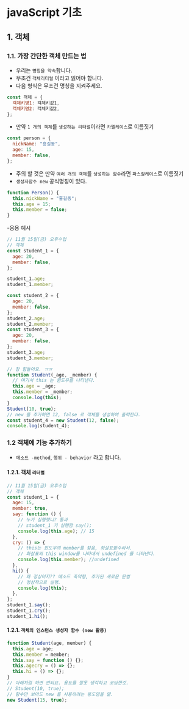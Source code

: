 <!-- 11월 15일(금) 오후수업  -->
<!-- @start branch 3week-js3  -->

# javaScript 기초

## 1. 객체

### 1.1. 가장 간단한 객체 만드는 법

- 우리는 `명칭을 약속`합니다.
- 무조건 `객체리터럴` 이라고 읽어야 합니다.
- 다음 형식은 무조건 명칭을 지켜주세요.

```js
const 객체 = {
  객체키명1: 객체키값1,
  객체키명2: 객체키값2,
};
```

- 만약 `1 개의 객체`를 `생성하는 리터럴`이라면 `카멜케이스`로 이름짓기

```js
const person = {
  nickName: "홍길동",
  age: 15,
  member: false,
};
```

- 주의 할 것은 만약 `여러 개의 객체`를 `생성하는 함수`라면 `파스칼케이스`로 이름짓기
- `생성자함수 new` 공식명칭이 있다.

```js
function Person() {
  this.nickName = "홍길동";
  this.age = 15;
  this.member = false;
}
```

-응용 예시

```js
// 11월 15일(금) 오후수업
// 객체
const student_1 = {
  age: 20,
  member: false,
};

student_1.age;
student_1.member;

const student_2 = {
  age: 20,
  member: false,
};
student_2.age;
student_2.member;
const student_3 = {
  age: 20,
  member: false,
};
student_3.age;
student_3.member;

// 참 힘들어요. ㅠㅠ
function Student(_age, _member) {
  // 여기서 this 는 윈도우를 나타낸다.
  this.age = _age;
  this.member = _member;
  console.log(this);
}
Student(10, true);
// new 를 추가하면 12, false 로 객체를 생성하여 출력한다.
const student_4 = new Student(12, false);
console.log(student_4);
```

### 1.2 객체에 기능 추가하기

- `메소드 -method`, `행위 - behavior` 라고 합니다.

#### 1.2.1. 객체 `리터럴`

```js
// 11월 15일(금) 오후수업
// 객체
const student_1 = {
  age: 15,
  member: true,
  say: function () {
    // 누가 실행했니? 통과
    // student_1 가 실행함 say();
    console.log(this.age); // 15
  },
  cry: () => {
    // this는 윈도우의 member를 찾음, 화살표함수라서.
    // 화살표의 this window를 나타내서 undefined 를 나타낸다.
    console.log(this.member); //undefined
  },
  hi() {
    // 왜 정상이지?? 메소드 축약형, 추가된 새로운 문법
    // 정상적으로 실행.
    console.log(this);
  },
};
student_1.say();
student_1.cry();
student_1.hi();
```

#### 1.2.1. `객체의 인스턴스 생성자 함수 (new 활용)`

```js
function Student(age, member) {
  this.age = age;
  this.member = member;
  this.say = function () {};
  this.agecry = () => {};
  this.hi = () => {};
}
// 아래처럼 하면 안되요. 용도를 잘못 생각하고 코딩한것.
// Student(10, true);
// 함수만 보아도 new 를 사용하려는 용도임을 앎.
new Student(15, true);
```
